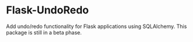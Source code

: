 # Flask-UndoRedo

Add undo/redo functionality for Flask applications using SQLAlchemy.
This package is still in a beta phase.
